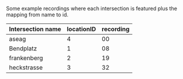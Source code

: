 Some example recordings where each intersection is featured plus the mapping from name to id.


|Intersection name | locationID | recording |
|------------------|------------|-----------|
| aseag            |     4      |     00    |
| Bendplatz        |     1      |     08    |
| frankenberg      |     2      |     19    |
| heckstrasse      |     3      |     32    |
